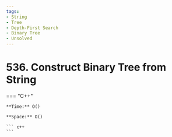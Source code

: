 ```yaml
---
tags:
- String
- Tree
- Depth-First Search
- Binary Tree
- Unsolved
---
```



# 536. Construct Binary Tree from String

=== "C++"

    **Time:** O()

    **Space:** O()

    ``` c++
    ```